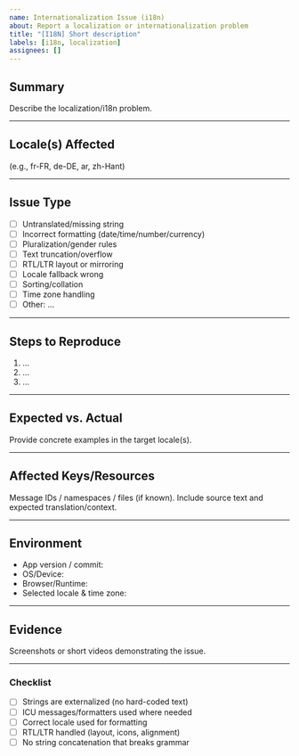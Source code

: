 ```yaml
---
name: Internationalization Issue (i18n)
about: Report a localization or internationalization problem
title: "[I18N] Short description"
labels: [i18n, localization]
assignees: []
---
```


## Summary

Describe the localization/i18n problem.

---

## Locale(s) Affected

(e.g., fr-FR, de-DE, ar, zh-Hant)

---

## Issue Type

- [ ] Untranslated/missing string
- [ ] Incorrect formatting (date/time/number/currency)
- [ ] Pluralization/gender rules
- [ ] Text truncation/overflow
- [ ] RTL/LTR layout or mirroring
- [ ] Locale fallback wrong
- [ ] Sorting/collation
- [ ] Time zone handling
- [ ] Other: …

---

## Steps to Reproduce

1. …
2. …
3. …

---

## Expected vs. Actual

Provide concrete examples in the target locale(s).

---

## Affected Keys/Resources

Message IDs / namespaces / files (if known). Include source text and expected translation/context.

---

## Environment

- App version / commit:
- OS/Device:
- Browser/Runtime:
- Selected locale & time zone:

---

## Evidence

Screenshots or short videos demonstrating the issue.

---

### Checklist

- [ ] Strings are externalized (no hard-coded text)
- [ ] ICU messages/formatters used where needed
- [ ] Correct locale used for formatting
- [ ] RTL/LTR handled (layout, icons, alignment)
- [ ] No string concatenation that breaks grammar
